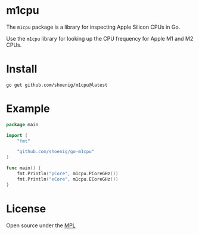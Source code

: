 # m1cpu

The `m1cpu` package is a library for inspecting Apple Silicon CPUs in Go.

Use the `m1cpu` library for looking up the CPU frequency for Apple M1 and M2 CPUs.

# Install

```shell
go get github.com/shoenig/m1cpu@latest
```

# Example

```go
package main

import (
    "fmt"

    "github.com/shoenig/go-m1cpu"
)

func main() {
    fmt.Println("pCore", m1cpu.PCoreGHz())
    fmt.Println("eCore", m1cpu.ECoreGHz())
}
```

# License

Open source under the [MPL](LICENSE)
